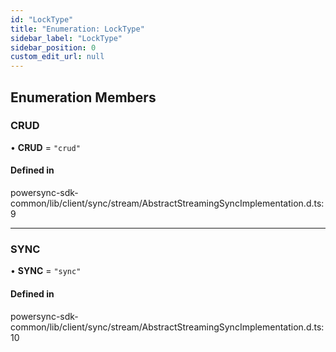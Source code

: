 ```yaml
---
id: "LockType"
title: "Enumeration: LockType"
sidebar_label: "LockType"
sidebar_position: 0
custom_edit_url: null
---
```


## Enumeration Members

### CRUD

• **CRUD** = ``"crud"``

#### Defined in

powersync-sdk-common/lib/client/sync/stream/AbstractStreamingSyncImplementation.d.ts:9

___

### SYNC

• **SYNC** = ``"sync"``

#### Defined in

powersync-sdk-common/lib/client/sync/stream/AbstractStreamingSyncImplementation.d.ts:10
